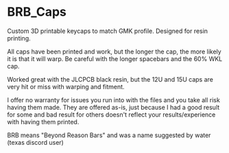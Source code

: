 # BRB_Caps
Custom 3D printable keycaps to match GMK profile. Designed for resin printing.

All caps have been printed and work, but the longer the cap, the more likely it is that it will warp. Be careful with the longer spacebars and the 60% WKL cap.

Worked great with the JLCPCB black resin, but the 12U and 15U caps are very hit or miss with warping and fitment.

I offer no warranty for issues you run into with the files and you take all risk having them made. They are offered as-is, just because I had a good result for some and bad result for others doesn't reflect your results/experience with having them printed.

BRB means "Beyond Reason Bars" and was a name suggested by water (texas discord user)

